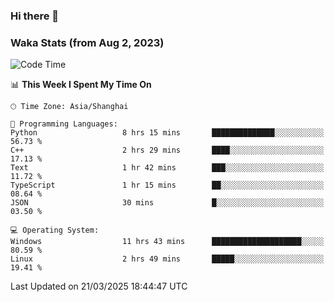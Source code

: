 ### Hi there 👋

### Waka Stats (from Aug 2, 2023)

<!--START_SECTION:waka-->
![Code Time](http://img.shields.io/badge/Code%20Time-723%20hrs%2058%20mins-blue)

📊 **This Week I Spent My Time On** 

```text
🕑︎ Time Zone: Asia/Shanghai

💬 Programming Languages: 
Python                   8 hrs 15 mins       ██████████████░░░░░░░░░░░   56.73 % 
C++                      2 hrs 29 mins       ████░░░░░░░░░░░░░░░░░░░░░   17.13 % 
Text                     1 hr 42 mins        ███░░░░░░░░░░░░░░░░░░░░░░   11.72 % 
TypeScript               1 hr 15 mins        ██░░░░░░░░░░░░░░░░░░░░░░░   08.64 % 
JSON                     30 mins             █░░░░░░░░░░░░░░░░░░░░░░░░   03.50 % 

💻 Operating System: 
Windows                  11 hrs 43 mins      ████████████████████░░░░░   80.59 % 
Linux                    2 hrs 49 mins       █████░░░░░░░░░░░░░░░░░░░░   19.41 % 
```


 Last Updated on 21/03/2025 18:44:47 UTC
<!--END_SECTION:waka-->
